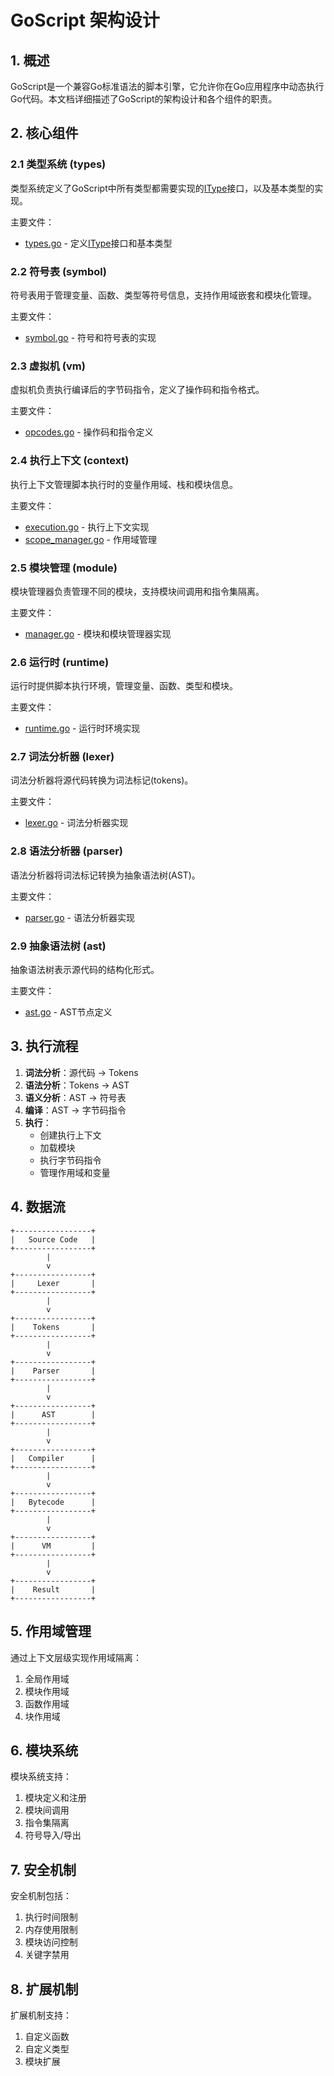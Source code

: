 # GoScript 架构设计

## 1. 概述

GoScript是一个兼容Go标准语法的脚本引擎，它允许你在Go应用程序中动态执行Go代码。本文档详细描述了GoScript的架构设计和各个组件的职责。

## 2. 核心组件

### 2.1 类型系统 (types)

类型系统定义了GoScript中所有类型都需要实现的[IType](../types/types.go#L10-L15)接口，以及基本类型的实现。

主要文件：
- [types.go](../types/types.go) - 定义[IType](../types/types.go#L10-L15)接口和基本类型

### 2.2 符号表 (symbol)

符号表用于管理变量、函数、类型等符号信息，支持作用域嵌套和模块化管理。

主要文件：
- [symbol.go](../symbol/symbol.go) - 符号和符号表的实现

### 2.3 虚拟机 (vm)

虚拟机负责执行编译后的字节码指令，定义了操作码和指令格式。

主要文件：
- [opcodes.go](../vm/opcodes.go) - 操作码和指令定义

### 2.4 执行上下文 (context)

执行上下文管理脚本执行时的变量作用域、栈和模块信息。

主要文件：
- [execution.go](../context/execution.go) - 执行上下文实现
- [scope_manager.go](../context/scope_manager.go) - 作用域管理

### 2.5 模块管理 (module)

模块管理器负责管理不同的模块，支持模块间调用和指令集隔离。

主要文件：
- [manager.go](../module/manager.go) - 模块和模块管理器实现

### 2.6 运行时 (runtime)

运行时提供脚本执行环境，管理变量、函数、类型和模块。

主要文件：
- [runtime.go](../runtime/runtime.go) - 运行时环境实现

### 2.7 词法分析器 (lexer)

词法分析器将源代码转换为词法标记(tokens)。

主要文件：
- [lexer.go](../lexer/lexer.go) - 词法分析器实现

### 2.8 语法分析器 (parser)

语法分析器将词法标记转换为抽象语法树(AST)。

主要文件：
- [parser.go](../parser/parser.go) - 语法分析器实现

### 2.9 抽象语法树 (ast)

抽象语法树表示源代码的结构化形式。

主要文件：
- [ast.go](../ast/ast.go) - AST节点定义

## 3. 执行流程

1. **词法分析**：源代码 → Tokens
2. **语法分析**：Tokens → AST
3. **语义分析**：AST → 符号表
4. **编译**：AST → 字节码指令
5. **执行**：
   - 创建执行上下文
   - 加载模块
   - 执行字节码指令
   - 管理作用域和变量

## 4. 数据流

```
+-----------------+
|   Source Code   |
+-----------------+
        |
        v
+-----------------+
|     Lexer       |
+-----------------+
        |
        v
+-----------------+
|    Tokens       |
+-----------------+
        |
        v
+-----------------+
|    Parser       |
+-----------------+
        |
        v
+-----------------+
|      AST        |
+-----------------+
        |
        v
+-----------------+
|   Compiler      |
+-----------------+
        |
        v
+-----------------+
|   Bytecode      |
+-----------------+
        |
        v
+-----------------+
|      VM         |
+-----------------+
        |
        v
+-----------------+
|    Result       |
+-----------------+
```

## 5. 作用域管理

通过上下文层级实现作用域隔离：

1. 全局作用域
2. 模块作用域
3. 函数作用域
4. 块作用域

## 6. 模块系统

模块系统支持：

1. 模块定义和注册
2. 模块间调用
3. 指令集隔离
4. 符号导入/导出

## 7. 安全机制

安全机制包括：

1. 执行时间限制
2. 内存使用限制
3. 模块访问控制
4. 关键字禁用

## 8. 扩展机制

扩展机制支持：

1. 自定义函数
2. 自定义类型
3. 模块扩展